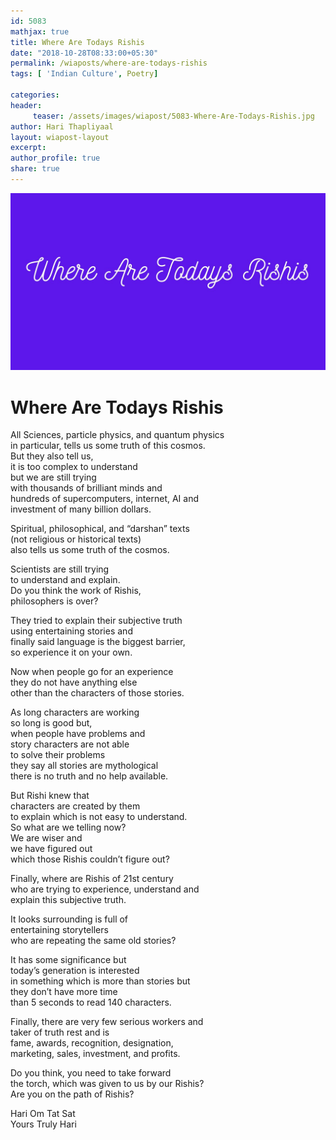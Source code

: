 ```yaml
--- 
id: 5083
mathjax: true  
title: Where Are Todays Rishis
date: "2018-10-28T08:33:00+05:30"
permalink: /wiaposts/where-are-todays-rishis
tags: [ 'Indian Culture', Poetry]    

categories: 
header:
     teaser: /assets/images/wiapost/5083-Where-Are-Todays-Rishis.jpg
author: Hari Thapliyaal 
layout: wiapost-layout 
excerpt:  
author_profile: true 
share: true 
---
```


![Where Are Todays Rishis](/assets/images/wiapost/5083-Where-Are-Todays-Rishis.jpg)     
   
# Where Are Todays Rishis   
       
All Sciences, particle physics, and quantum physics     
in particular, tells us some truth of this cosmos.     
But they also tell us,     
it is too complex to understand     
but we are still trying     
with thousands of brilliant minds and     
hundreds of supercomputers, internet, AI and     
investment of many billion dollars.    
    
Spiritual, philosophical, and “darshan” texts     
(not religious or historical texts)     
also tells us some truth of the cosmos.    
    
Scientists are still trying     
to understand and explain.     
Do you think the work of Rishis,     
philosophers is over?    
    
They tried to explain their subjective truth     
using entertaining stories and     
finally said language is the biggest barrier,     
so experience it on your own.    
    
Now when people go for an experience     
they do not have anything else     
other than the characters of those stories.    
    
As long characters are working     
so long is good but,     
when people have problems and     
story characters are not able     
to solve their problems     
they say all stories are mythological     
there is no truth and no help available.    
    
But Rishi knew that     
characters are created by them     
to explain which is not easy to understand.     
So what are we telling now?     
We are wiser and     
we have figured out     
which those Rishis couldn’t figure out?    
    
Finally, where are Rishis of 21st century     
who are trying to experience, understand and     
explain this subjective truth.    
    
It looks surrounding is full of     
entertaining storytellers     
who are repeating the same old stories?    
    
It has some significance but     
today’s generation is interested     
in something which is more than stories but     
they don’t have more time     
than 5 seconds to read 140 characters.    
    
Finally, there are very few serious workers and     
taker of truth rest and is     
fame, awards, recognition, designation,     
marketing, sales, investment, and profits.    
    
Do you think, you need to take forward     
the torch, which was given to us by our Rishis?     
Are you on the path of Rishis?    
    
Hari Om Tat Sat     
Yours Truly Hari    
    
